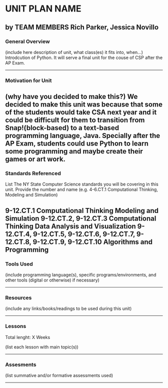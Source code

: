 # UNIT PLAN NAME
by TEAM MEMBERS
Rich Parker, Jessica Novillo
-----

### General Overview
(include here description of unit, what class(es) it fits into, when...)
Introdcution of Python. It will serve a final unit for the couse of CSP after the AP Exam.

---

### Motivation for Unit

(why have you decided to make this?)
We decided to make this unit was because that some of the students would take CSA next year and it could be difficult for them to transition from Snap!(block-based) to a text-based programming language, Java. Specially after the AP Exam, students could use Python to learn some programming and maybe create their games or art work.     
---

### Standards Referenced
List The NY State Computer Science standards you will be covering in this unit. Provide the number and name (e.g. 4-6.CT.1 Computational Thinking, Modeling and Simulation)

9-12.CT.1 Computational Thinking Modeling and Simulation
9-12.CT.2, 9-12.CT.3 Computational Thinking Data Analysis and Visualization
9-12.CT.4, 9-12.CT.5, 9-12.CT.6, 9-12.CT.7, 9-12.CT.8, 9-12.CT.9, 9-12.CT.10 Algorithms and Programming
---

### Tools Used
(include programming language(s), specific programs/environments, and other tools (digital or otherwise) if necessary)

---

### Resources
(include any links/books/readings to be used during this unit)

---

### Lessons
Total lenght: X Weeks

(list each lesson with main topic(s))

---

### Assesments
(list summative and/or formative assessments used)

---
